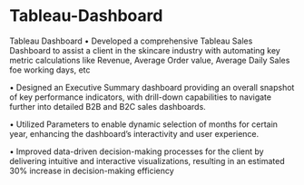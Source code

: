 # Tableau-Dashboard
Tableau Dashboard 
• Developed a comprehensive Tableau Sales Dashboard to assist a client in the skincare industry with automating
key metric calculations like Revenue, Average Order value, Average Daily Sales foe working days, etc

• Designed an Executive Summary dashboard providing an overall snapshot of key performance indicators, with
drill-down capabilities to navigate further into detailed B2B and B2C sales dashboards.

• Utilized Parameters to enable dynamic selection of months for certain year, enhancing the dashboard’s
interactivity and user experience.

• Improved data-driven decision-making processes for the client by delivering intuitive and interactive visualizations,
resulting in an estimated 30% increase in decision-making efficiency
